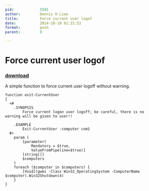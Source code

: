 ```yaml
---
pid:            5501
author:         Dennis H Liao
title:          Force current user logof
date:           2014-10-10 01:31:52
format:         posh
parent:         0

---
```


# Force current user logof

### [download](Scripts\5501.ps1)

A simple function to force current user logoff without warning.

```posh
function exit-CurrentUser
{
  <#
    .SYNOPSIS
        Force current logon user logoff; be careful, there is no warning will be given to user!!

    .EXAMPLE
        Exit-CurrentUser -computer com1
  #>
    param (
        [parameter(
            Mandatory = $true,
            ValueFromPipeline=$true)]
        [string[]]
        $computers
    )
    foreach ($computer in $computers) {
        [Void](gwmi -Class Win32_OperatingSystem -ComputerName $computer).Win32Shutdown(4)
    }
}
```
